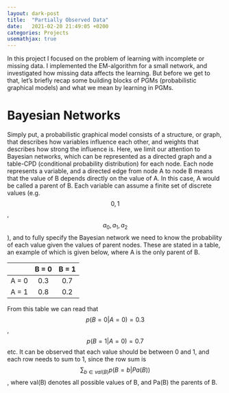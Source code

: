 ```yaml
---
layout: dark-post
title:  "Partially Observed Data"
date:   2021-02-20 21:49:05 +0200
categories: Projects
usemathjax: true
---
```


In this project I focused on the problem of learning with incomplete or missing data. I implemented the EM-algorithm for a small network, and investigated how missing data affects
the learning. But before we get to that, let’s briefly recap some building blocks of PGMs (probabilistic graphical models) and 
what we mean by learning in PGMs.

# Bayesian Networks
Simply put, a probabilistic graphical model consists of a structure, or graph,
that describes how variables influence each other, and weights that describes how
strong the influence is. Here, we limit our attention to Bayesian networks, which
can be represented as a directed graph and a table-CPD (conditional probability
distribution) for each node. Each node represents a variable, and a directed edge
from node A to node B means that the value of B depends directly on the value
of A. In this case, A would be called a parent of B. Each variable can assume a
finite set of discrete values (e.g. $${0, 1}$$, $${a_0, a_1, a_2}$$), and to fully specify the
Bayesian network we need to know the probability of each value given the values
of parent nodes. These are stated in a table, an example of which is given below,
where A is the only parent of B.

|               | B = 0           | B = 1         |
|:-------------:| :-------------: |:-------------:| 
|A = 0          | 0.3             | 0.7           | 
|A = 1          | 0.8             | 0.2           | 

From this table we can read that $$p(B = 0|A = 0) = 0.3$$, $$p(B = 1|A = 0) = 0.7$$
etc. It can be observed that each value should be between 0 and 1, and each row needs to sum to 1, since the row sum is $$\sum_{b\in val(B)} p(B = b|Pa(B))$$, where
val(B) denotes all possible values of B, and Pa(B) the parents of B.

